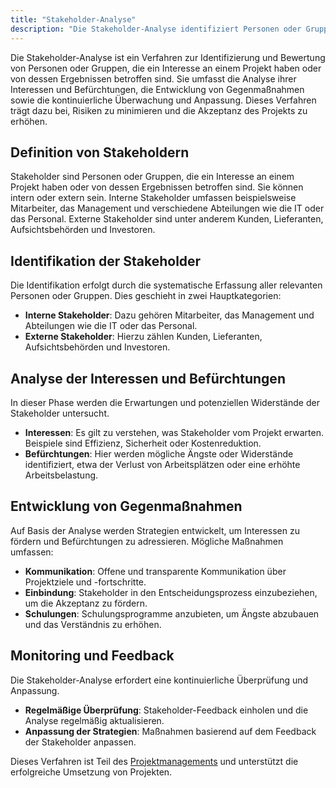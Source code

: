```yaml
---
title: "Stakeholder-Analyse"
description: "Die Stakeholder-Analyse identifiziert Personen oder Gruppen mit Interesse an einem Projekt, analysiert deren Interessen und Befürchtungen, entwickelt Gegenmaßnahmen wie Kommunikation und Einbindung sowie überwacht Feedback."
---
```


Die Stakeholder-Analyse ist ein Verfahren zur Identifizierung und Bewertung von Personen oder Gruppen, die ein Interesse an einem Projekt haben oder von dessen Ergebnissen betroffen sind. Sie umfasst die Analyse ihrer Interessen und Befürchtungen, die Entwicklung von Gegenmaßnahmen sowie die kontinuierliche Überwachung und Anpassung. Dieses Verfahren trägt dazu bei, Risiken zu minimieren und die Akzeptanz des Projekts zu erhöhen.

## Definition von Stakeholdern

Stakeholder sind Personen oder Gruppen, die ein Interesse an einem Projekt haben oder von dessen Ergebnissen betroffen sind. Sie können intern oder extern sein. Interne Stakeholder umfassen beispielsweise Mitarbeiter, das Management und verschiedene Abteilungen wie die IT oder das Personal. Externe Stakeholder sind unter anderem Kunden, Lieferanten, Aufsichtsbehörden und Investoren.

## Identifikation der Stakeholder

Die Identifikation erfolgt durch die systematische Erfassung aller relevanten Personen oder Gruppen. Dies geschieht in zwei Hauptkategorien:

- **Interne Stakeholder**: Dazu gehören Mitarbeiter, das Management und Abteilungen wie die IT oder das Personal.
- **Externe Stakeholder**: Hierzu zählen Kunden, Lieferanten, Aufsichtsbehörden und Investoren.

## Analyse der Interessen und Befürchtungen

In dieser Phase werden die Erwartungen und potenziellen Widerstände der Stakeholder untersucht.

- **Interessen**: Es gilt zu verstehen, was Stakeholder vom Projekt erwarten. Beispiele sind Effizienz, Sicherheit oder Kostenreduktion.
- **Befürchtungen**: Hier werden mögliche Ängste oder Widerstände identifiziert, etwa der Verlust von Arbeitsplätzen oder eine erhöhte Arbeitsbelastung.

## Entwicklung von Gegenmaßnahmen

Auf Basis der Analyse werden Strategien entwickelt, um Interessen zu fördern und Befürchtungen zu adressieren. Mögliche Maßnahmen umfassen:

- **Kommunikation**: Offene und transparente Kommunikation über Projektziele und -fortschritte.
- **Einbindung**: Stakeholder in den Entscheidungsprozess einzubeziehen, um die Akzeptanz zu fördern.
- **Schulungen**: Schulungsprogramme anzubieten, um Ängste abzubauen und das Verständnis zu erhöhen.

## Monitoring und Feedback

Die Stakeholder-Analyse erfordert eine kontinuierliche Überprüfung und Anpassung.

- **Regelmäßige Überprüfung**: Stakeholder-Feedback einholen und die Analyse regelmäßig aktualisieren.
- **Anpassung der Strategien**: Maßnahmen basierend auf dem Feedback der Stakeholder anpassen.

Dieses Verfahren ist Teil des [Projektmanagements](/open-fidup/lerninhalte/projektmanagement) und unterstützt die erfolgreiche Umsetzung von Projekten.
